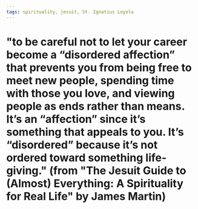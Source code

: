 ```yaml
---
tags: spirituality, jesuit, St. Ignatius Loyola
---
```


# "to be careful not to let your career become a “disordered affection” that prevents you from being free to meet new people, spending time with those you love, and viewing people as ends rather than means. It’s an “affection” since it’s something that appeals to you. It’s “disordered” because it’s not ordered toward something life-giving." (from "The Jesuit Guide to (Almost) Everything: A Spirituality for Real Life" by James Martin)
